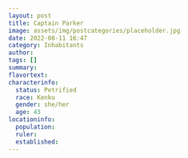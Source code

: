 ```yaml
---
layout: post
title: Captain Parker
image: assets/img/postcategories/placeholder.jpg
date: 2022-08-11 16:47
category: Inhabitants
author: 
tags: []
summary: 
flavortext: 
characterinfo:
  status: Petrified
  race: Kenku
  gender: she/her
  age: 43
locationinfo:
  population: 
  ruler: 
  established: 
---
```


